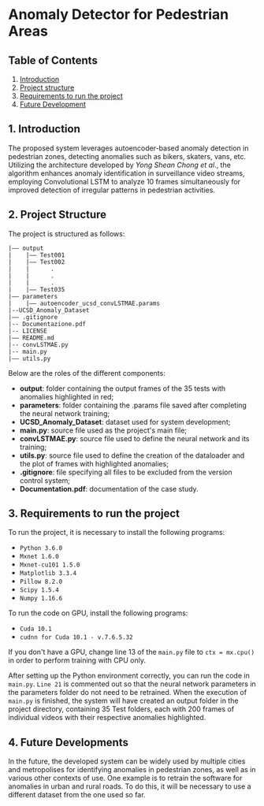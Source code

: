 # Anomaly Detector for Pedestrian Areas

## Table of Contents

1. [Introduction](#1-introduction)
2. [Project structure](#2-project-structure)
3. [Requirements to run the project](#3-requirements-to-run-the-project)
4. [Future Development](#4-future-developments)

## 1. Introduction

The proposed system leverages autoencoder-based anomaly detection in pedestrian zones, detecting anomalies such as bikers, skaters, vans, etc. Utilizing the architecture developed by _Yong Shean Chong et al_., the algorithm enhances anomaly identification in surveillance video streams, employing Convolutional LSTM to analyze 10 frames simultaneously for improved detection of irregular patterns in pedestrian activities.

## 2. Project Structure

The project is structured as follows:

```
|–– output
|    |–– Test001
|    |–– Test002
|    |      .
|    |      .
|    |      .
|    |–– Test035
|–– parameters
|    |–– autoencoder_ucsd_convLSTMAE.params
|--UCSD_Anomaly_Dataset
|–– .gitignore
|-- Documentazione.pdf
|-- LICENSE
|–– README.md
|-- convLSTMAE.py
|-- main.py
|–– utils.py
```

Below are the roles of the different components:

- **output**: folder containing the output frames of the 35 tests with anomalies highlighted in red;
- **parameters**: folder containing the .params file saved after completing the neural network training;
- **UCSD_Anomaly_Dataset**: dataset used for system development;
- **main.py**: source file used as the project's main file;
- **convLSTMAE.py**: source file used to define the neural network and its training;
- **utils.py**: source file used to define the creation of the dataloader and the plot of frames with highlighted anomalies;
- **.gitignore**: file specifying all files to be excluded from the version control system;
- **Documentation.pdf**: documentation of the case study.

## 3. Requirements to run the project

To run the project, it is necessary to install the following programs:
- `Python 3.6.0`
- `Mxnet 1.6.0`
- `Mxnet-cu101 1.5.0`
- `Matplotlib 3.3.4`
- `Pillow 8.2.0`
- `Scipy 1.5.4`
- `Numpy 1.16.6`

To run the code on GPU, install the following programs:
- `Cuda 10.1`
- `cudnn for Cuda 10.1 - v.7.6.5.32`

If you don't have a GPU, change line 13 of the `main.py` file to `ctx = mx.cpu()` in order to perform training with CPU only.

After setting up the Python environment correctly, you can run the code in `main.py`. `Line 21` is commented out so that the neural network parameters in the parameters folder do not need to be retrained. When the execution of `main.py` is finished, the system will have created an output folder in the project directory, containing 35 Test folders, each with 200 frames of individual videos with their respective anomalies highlighted.

## 4. Future Developments

In the future, the developed system can be widely used by multiple cities and metropolises for identifying anomalies in pedestrian zones, as well as in various other contexts of use. One example is to retrain the software for anomalies in urban and rural roads. To do this, it will be necessary to use a different dataset from the one used so far.
